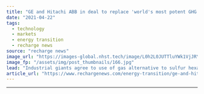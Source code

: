 ```yaml
---
title: "GE and Hitachi ABB in deal to replace 'world's most potent GHG' in high voltage grid"
date: "2021-04-22"
tags: 
  - technology
  - markets
  - energy transition
  - recharge news
source: "recharge news"
image_url: "https://images-global.nhst.tech/image/L0h2L0JUTTluYWk1VjJRY0lnbExYaWRQekFzREtQZVEwOGhIaWR1Vk5Gcz0=/nhst/binary/3c52afdeabdbcbad6ceecfdf809771f4"
image_fp: "/assets/img/post_thumbnails/166.jpg"
lead: "Industrial giants agree to use of gas alternative to sulfur hexafluoride currently used in insulating high-power electrical equipment and networks"
article_url: "https://www.rechargenews.com/energy-transition/ge-and-hitachi-abb-in-deal-to-replace-worlds-most-potent-ghg-in-high-voltage-grid/2-1-1000053"
---
```


---
